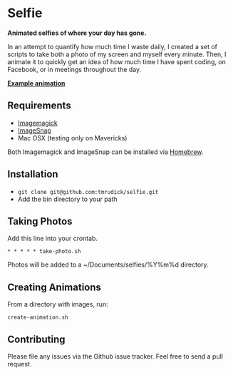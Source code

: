 Selfie
============

**Animated selfies of where your day has gone.**

In an attempt to quantify how much time I waste daily, I created a set of scripts to take both a photo of my screen and myself every minute. Then, I animate it to quickly get an idea of how much time I have spent coding, on Facebook, or in meetings throughout the day. 

**[Example animation](http://tmrudick.github.io/selfie/images/animated.gif)**

Requirements
------------
* [Imagemagick](http://www.imagemagick.org/)
* [ImageSnap](https://github.com/rharder/imagesnap)
* Mac OSX (testing only on Mavericks)

Both Imagemagick and ImageSnap can be installed via [Homebrew](http://brew.sh/).

Installation
------------
* `git clone git@github.com:tmrudick/selfie.git`
* Add the bin directory to your path

Taking Photos
-------------

Add this line into your crontab.

    * * * * * take-photo.sh
    
Photos will be added to a ~/Documents/selfies/%Y%m%d directory.
    
Creating Animations
-------------------

From a directory with images, run: 

    create-animation.sh
    
Contributing
------------

Please file any issues via the Github issue tracker. Feel free to send a pull request.
